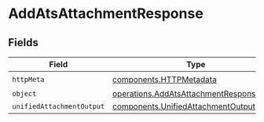 # AddAtsAttachmentResponse


## Fields

| Field                                                                                              | Type                                                                                               | Required                                                                                           | Description                                                                                        |
| -------------------------------------------------------------------------------------------------- | -------------------------------------------------------------------------------------------------- | -------------------------------------------------------------------------------------------------- | -------------------------------------------------------------------------------------------------- |
| `httpMeta`                                                                                         | [components.HTTPMetadata](../../models/components/httpmetadata.md)                                 | :heavy_check_mark:                                                                                 | N/A                                                                                                |
| `object`                                                                                           | [operations.AddAtsAttachmentResponseBody](../../models/operations/addatsattachmentresponsebody.md) | :heavy_minus_sign:                                                                                 | N/A                                                                                                |
| `unifiedAttachmentOutput`                                                                          | [components.UnifiedAttachmentOutput](../../models/components/unifiedattachmentoutput.md)           | :heavy_minus_sign:                                                                                 | N/A                                                                                                |